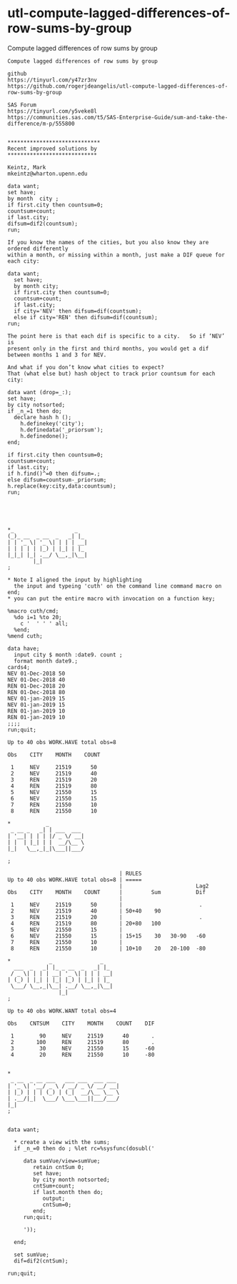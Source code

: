 # utl-compute-lagged-differences-of-row-sums-by-group
Compute lagged differences of row sums by group

    Compute lagged differences of row sums by group                                                           
                                                                                                              
    github                                                                                                    
    https://tinyurl.com/y47zr3nv                                                                              
    https://github.com/rogerjdeangelis/utl-compute-lagged-differences-of-row-sums-by-group                    
                                                                                                              
    SAS Forum                                                                                                 
    https://tinyurl.com/y5veke8l                                                                              
    https://communities.sas.com/t5/SAS-Enterprise-Guide/sum-and-take-the-difference/m-p/555800     
    
    
    *****************************                                                                     
    Recent improved solutions by                                                                      
    ****************************                                                                      
                                                                                                      
    Keintz, Mark                                                                                      
    mkeintz@wharton.upenn.edu                                                                         
                                                                                                      
    data want;                                                                                        
    set have;                                                                                         
    by month  city ;                                                                                  
    if first.city then countsum=0;                                                                    
    countsum+count;                                                                                   
    if last.city;                                                                                     
    difsum=dif2(countsum);                                                                            
    run;                                                                                              
                                                                                                      
    If you know the names of the cities, but you also know they are ordered differently               
    within a month, or missing within a month, just make a DIF queue for each city:                   
                                                                                                      
    data want;                                                                                        
      set have;                                                                                       
      by month city;                                                                                  
      if first.city then countsum=0;                                                                  
      countsum+count;                                                                                 
      if last.city;                                                                                   
      if city='NEV' then difsum=dif(countsum);                                                        
      else if city='REN' then difsum=dif(countsum);                                                   
    run;                                                                                              
                                                                                                      
    The point here is that each dif is specific to a city.   So if ‘NEV’ is                           
    present only in the first and third months, you would get a dif between months 1 and 3 for NEV.   
                                                                                                      
    And what if you don’t know what cities to expect?                                                 
    That (what else but) hash object to track prior countsum for each city:                           
                                                                                                      
    data want (drop=_:);                                                                              
    set have;                                                                                         
    by city notsorted;                                                                                
    if _n_=1 then do;                                                                                 
      declare hash h ();                                                                              
        h.definekey('city');                                                                          
        h.definedata('_priorsum');                                                                    
        h.definedone();                                                                               
    end;                                                                                              
                                                                                                      
    if first.city then countsum=0;                                                                    
    countsum+count;                                                                                   
    if last.city;                                                                                     
    if h.find()^=0 then difsum=.;                                                                     
    else difsum=countsum-_priorsum;                                                                   
    h.replace(key:city,data:countsum);                                                                
    run;                                                                                              
                                                                                                      
   
       
       
       
    *_                   _                                                                                    
    (_)_ __  _ __  _   _| |_                                                                                  
    | | '_ \| '_ \| | | | __|                                                                                 
    | | | | | |_) | |_| | |_                                                                                  
    |_|_| |_| .__/ \__,_|\__|                                                                                 
            |_|                                                                                               
    ;                                                                                                         
                                                                                                              
    * Note I aligned the input by highlighting                                                                
      the input and typeing 'cuth' on the command line command macro on end;                                  
    * you can put the entire macro with invocation on a function key;                                         
                                                                                                              
    %macro cuth/cmd;                                                                                          
      %do i=1 %to 20;                                                                                         
        c '  ' ' ' all;                                                                                       
      %end;                                                                                                   
    %mend cuth;                                                                                               
                                                                                                              
    data have;                                                                                                
      input city $ month :date9. count ;                                                                      
      format month date9.;                                                                                    
    cards4;                                                                                                   
    NEV 01-Dec-2018 50                                                                                        
    NEV 01-Dec-2018 40                                                                                        
    REN 01-Dec-2018 20                                                                                        
    REN 01-Dec-2018 80                                                                                        
    NEV 01-jan-2019 15                                                                                        
    NEV 01-jan-2019 15                                                                                        
    REN 01-jan-2019 10                                                                                        
    REN 01-jan-2019 10                                                                                        
    ;;;;                                                                                                      
    run;quit;                                                                                                 
                                                                                                              
    Up to 40 obs WORK.HAVE total obs=8                                                                        
                                                                                                              
    Obs    CITY    MONTH    COUNT                                                                             
                                                                                                              
     1     NEV     21519      50                                                                              
     2     NEV     21519      40                                                                              
     3     REN     21519      20                                                                              
     4     REN     21519      80                                                                              
     5     NEV     21550      15                                                                              
     6     NEV     21550      15                                                                              
     7     REN     21550      10                                                                              
     8     REN     21550      10                                                                              
                                                                                                              
    *           _                                                                                             
     _ __ _   _| | ___  ___                                                                                   
    | '__| | | | |/ _ \/ __|                                                                                  
    | |  | |_| | |  __/\__ \                                                                                  
    |_|   \__,_|_|\___||___/                                                                                  
                                                                                                              
    ;                                                                                                         
                                                                                                              
                                       | RULES                                                                
    Up to 40 obs WORK.HAVE total obs=8 | =====                                                                
                                       |                       Lag2                                           
    Obs    CITY    MONTH    COUNT      |         Sum           Dif                                            
                                       |                                                                      
     1     NEV     21519      50       |                        .                                             
     2     NEV     21519      40       | 50+40    90                                                          
     3     REN     21519      20       |                        .                                             
     4     REN     21519      80       | 20+80   100                                                          
     5     NEV     21550      15       |                                                                      
     6     NEV     21550      15       | 15+15    30   30-90   -60                                            
     7     REN     21550      10       |                                                                      
     8     REN     21550      10       | 10+10    20   20-100  -80                                            
                                                                                                              
    *            _               _                                                                            
      ___  _   _| |_ _ __  _   _| |_                                                                          
     / _ \| | | | __| '_ \| | | | __|                                                                         
    | (_) | |_| | |_| |_) | |_| | |_                                                                          
     \___/ \__,_|\__| .__/ \__,_|\__|                                                                         
                    |_|                                                                                       
    ;                                                                                                         
                                                                                                              
    Up to 40 obs WORK.WANT total obs=4                                                                        
                                                                                                              
    Obs    CNTSUM    CITY    MONTH    COUNT    DIF                                                            
                                                                                                              
     1        90     NEV     21519      40       .                                                            
     2       100     REN     21519      80       .                                                            
     3        30     NEV     21550      15     -60                                                            
     4        20     REN     21550      10     -80                                                            
                                                                                                              
                                                                                                              
    *                                                                                                         
     _ __  _ __ ___   ___ ___  ___ ___                                                                        
    | '_ \| '__/ _ \ / __/ _ \/ __/ __|                                                                       
    | |_) | | | (_) | (_|  __/\__ \__ \                                                                       
    | .__/|_|  \___/ \___\___||___/___/                                                                       
    |_|                                                                                                       
    ;                                                                                                         
                                                                                                              
                                                                                                              
    data want;                                                                                                
                                                                                                              
      * create a view with the sums;                                                                          
      if _n_=0 then do ; %let rc=%sysfunc(dosubl('                                                            
                                                                                                              
         data sumVue/view=sumVue;                                                                             
            retain cntSum 0;                                                                                  
            set have;                                                                                         
            by city month notsorted;                                                                          
            cntSum+count;                                                                                     
            if last.month then do;                                                                            
               output;                                                                                        
               cntSum=0;                                                                                      
            end;                                                                                              
         run;quit;                                                                                            
                                                                                                              
         '));                                                                                                 
                                                                                                              
      end;                                                                                                    
                                                                                                              
      set sumVue;                                                                                             
      dif=dif2(cntSum);                                                                                       
                                                                                                              
    run;quit;                                                                                                 
                                                                                                              
